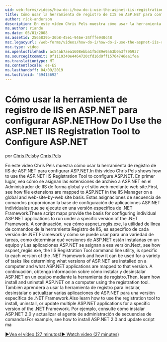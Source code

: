 ```yaml
---
uid: web-forms/videos/how-do-i/how-do-i-use-the-aspnet-iis-registration-tool-to-configure-aspnet
title: Cómo usar la herramienta de registro de IIS en ASP.NET para configurar ASP.NET | Microsoft Docs
author: rick-anderson
description: En este vídeo Chris Pels muestra cómo usar la herramienta de registro de IIS de ASP.NET para configurar ASP.NET. En primer lugar, vea cómo se asignan las extensiones de archivo a ASP.NET en el...
ms.author: riande
ms.date: 05/01/2008
ms.assetid: 2565839b-30b8-45e1-946e-34fffe940c48
msc.legacyurl: /web-forms/videos/how-do-i/how-do-i-use-the-aspnet-iis-registration-tool-to-configure-aspnet
msc.type: video
ms.openlocfilehash: ac54ab7aea1608ebba1f5d89e9a63b0a3f795937
ms.sourcegitcommit: 0f1119340e4464720cfd16d0ff15764746ea1fea
ms.translationtype: MT
ms.contentlocale: es-ES
ms.lasthandoff: 04/09/2019
ms.locfileid: "59415692"
---
```

# <a name="how-do-i-use-the-aspnet-iis-registration-tool-to-configure-aspnet"></a><span data-ttu-id="bacb4-104">Cómo usar la herramienta de registro de IIS en ASP.NET para configurar ASP.NET</span><span class="sxs-lookup"><span data-stu-id="bacb4-104">How Do I Use the ASP.NET IIS Registration Tool to Configure ASP.NET</span></span>

<span data-ttu-id="bacb4-105">por [Chris Pels](https://twitter.com/chrispels)</span><span class="sxs-lookup"><span data-stu-id="bacb4-105">by [Chris Pels](https://twitter.com/chrispels)</span></span>

<span data-ttu-id="bacb4-106">En este vídeo Chris Pels muestra cómo usar la herramienta de registro de IIS de ASP.NET para configurar ASP.NET.</span><span class="sxs-lookup"><span data-stu-id="bacb4-106">In this video Chris Pels shows how to use the ASP.NET IIS Registration Tool to configure ASP.NET.</span></span> <span data-ttu-id="bacb4-107">En primer lugar, vea cómo se asignan las extensiones de archivo a ASP.NET en el Administrador de IIS de forma global y el sitio web mediante web site.</span><span class="sxs-lookup"><span data-stu-id="bacb4-107">First, see how file extensions are mapped to ASP.NET in the IIS Manager on a global and web-site-by-web site basis.</span></span> <span data-ttu-id="bacb4-108">Estas asignaciones de secuencia de comandos proporcionan la base de configuración de aplicaciones ASP.NET individuales que se ejecute en una versión específica de .NET Framework.</span><span class="sxs-lookup"><span data-stu-id="bacb4-108">These script maps provide the basis for configuring individual ASP.NET applications to run under a specific version of the .NET Framework.</span></span> <span data-ttu-id="bacb4-109">A continuación, vea cómo aspnet\_regiis.exe, la utilidad de línea de comandos de la herramienta Registro de IIS, es específico de cada versión de .NET Framework y cómo se puede usar para una variedad de tareas, como determinar qué versiones de ASP.NET están instaladas en un equipo y Las aplicaciones ASP.NET se asignan a esa versión.</span><span class="sxs-lookup"><span data-stu-id="bacb4-109">Next, see how aspnet\_regiis.exe, the IIS Registration Tool command line utility, is specific to each version of the .NET Framework and how it can be used for a variety of tasks like determining what versions of ASP.NET are installed on a computer and what ASP.NET applications are mapped to that version.</span></span> <span data-ttu-id="bacb4-110">A continuación, obtenga información sobre cómo instalar y desinstalar ASP.NET en un equipo mediante la herramienta de registro.</span><span class="sxs-lookup"><span data-stu-id="bacb4-110">Then, learn how install and uninstall ASP.NET on a computer using the registration tool.</span></span> <span data-ttu-id="bacb4-111">También aprenderá a usar la herramienta de registro para instalar, desinstalar o actualizar varias aplicaciones de ASP.NET para una versión específica de .NET Framework.</span><span class="sxs-lookup"><span data-stu-id="bacb4-111">Also learn how to use the registration tool to install, uninstall, or update multiple ASP.NET applications for a specific version of the .NET Framework.</span></span> <span data-ttu-id="bacb4-112">Por ejemplo, consulte cómo instalar ASP.NET 2.0 y actualizar el agente de administración de secuencias de comandos</span><span class="sxs-lookup"><span data-stu-id="bacb4-112">For example, see how to install ASP.NET 2.0 and update script ma</span></span>

[<span data-ttu-id="bacb4-113">&#9654;Vea el vídeo (27 minutos)</span><span class="sxs-lookup"><span data-stu-id="bacb4-113">&#9654; Watch video (27 minutes)</span></span>](https://channel9.msdn.com/Blogs/ASP-NET-Site-Videos/how-do-i-use-the-aspnet-iis-registration-tool-to-configure-aspnet)

